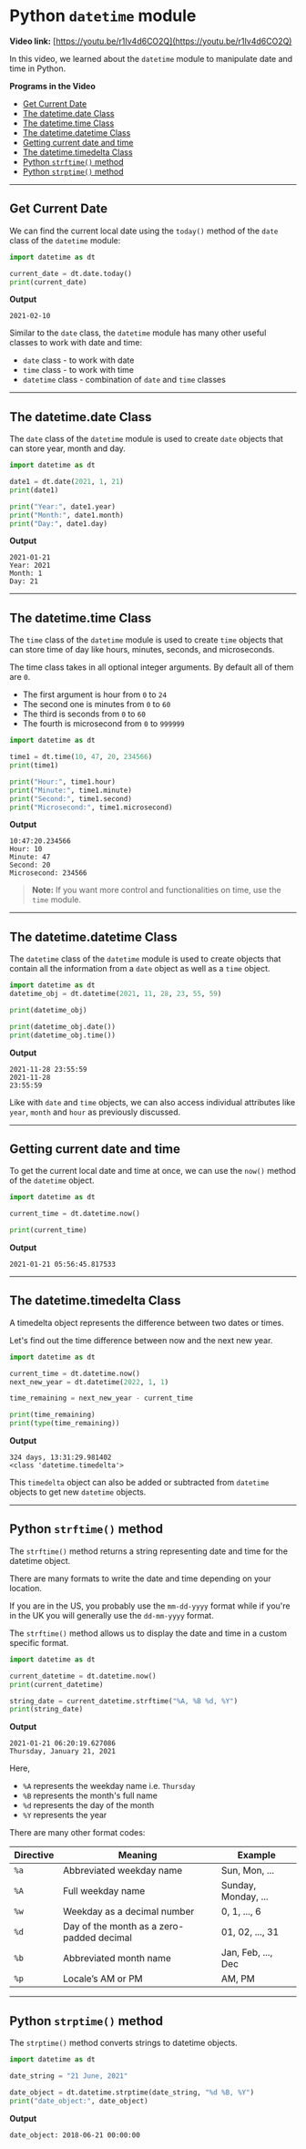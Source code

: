 # Python `datetime` module

**Video link:** [https://youtu.be/r1Iv4d6CO2Q](https://youtu.be/r1Iv4d6CO2Q)

In this video, we learned about the `datetime` module to manipulate date and time in Python.

**Programs in the Video**

- [Get Current Date](#get-current-date)
- [The datetime.date Class](#the-datetimedate-class)
- [The datetime.time Class](#the-datetimetime-class)
- [The datetime.datetime Class](#the-datetimedatetime-class)
- [Getting current date and time](#getting-current-date-and-time)
- [The datetime.timedelta Class](#the-datetimetimedelta-class)
- [Python `strftime()` method](#python-strftime-method)
- [Python `strptime()` method](#python-strptime-method)

---

## Get Current Date
We can find the current local date using the `today()` method of the `date` class of the `datetime` module:

```python
import datetime as dt

current_date = dt.date.today()
print(current_date)
```

**Output**
```
2021-02-10
```

Similar to the `date` class, the `datetime` module has many other useful classes to work with date and time:

* `date` class - to work with date
* `time` class - to work with time
* `datetime` class - combination of `date` and `time` classes

---

## The datetime.date Class

The `date` class of the `datetime` module is used to create `date` objects that can store year, month and day.

```python
import datetime as dt

date1 = dt.date(2021, 1, 21)
print(date1)

print("Year:", date1.year)
print("Month:", date1.month)
print("Day:", date1.day)
```

**Output**

```
2021-01-21
Year: 2021
Month: 1
Day: 21
```

---

## The datetime.time Class

The `time` class of the `datetime` module is used to create `time` objects that can store time of day like hours, minutes, seconds, and microseconds.

The time class takes in all optional integer arguments. By default all of them are `0`.
- The first argument is hour from `0` to `24`
- The second one is minutes from `0` to `60`
- The third is seconds from `0` to `60`
- The fourth is microsecond from `0` to `999999`

```python
import datetime as dt

time1 = dt.time(10, 47, 20, 234566)
print(time1)

print("Hour:", time1.hour)
print("Minute:", time1.minute)
print("Second:", time1.second)
print("Microsecond:", time1.microsecond)

```

**Output**

```
10:47:20.234566
Hour: 10
Minute: 47
Second: 20
Microsecond: 234566
```

>**Note:** If you want more control and functionalities on time, use the `time` module.

---

## The datetime.datetime Class

The `datetime` class of the `datetime` module is used to create objects that contain all the information from a `date` object as well as a `time` object.

```python
import datetime as dt
datetime_obj = dt.datetime(2021, 11, 28, 23, 55, 59)

print(datetime_obj)

print(datetime_obj.date())
print(datetime_obj.time())
```

**Output**
```
2021-11-28 23:55:59
2021-11-28
23:55:59
```

Like with `date` and `time` objects, we can also access individual attributes like `year`, `month` and `hour` as previously discussed.

---

## Getting current date and time

To get the current local date and time at once, we can use the `now()` method of the `datetime` object.

```python
import datetime as dt

current_time = dt.datetime.now()

print(current_time)
```

**Output**
```
2021-01-21 05:56:45.817533
```

---

## The datetime.timedelta Class

A timedelta object represents the difference between two dates or times.

Let's find out the time difference between now and the next new year.

```python
import datetime as dt

current_time = dt.datetime.now()
next_new_year = dt.datetime(2022, 1, 1)

time_remaining = next_new_year - current_time

print(time_remaining)
print(type(time_remaining))
```

**Output**
```
324 days, 13:31:29.981402
<class 'datetime.timedelta'>
```

This `timedelta` object can also be added or subtracted from `datetime` objects to get new `datetime` objects.

---

## Python `strftime()` method

The `strftime()` method returns a string representing date and time for the datetime object.

There are many formats to write the date and time depending on your location.

If you are in the US, you probably use the `mm-dd-yyyy` format while if you're in the UK you will generally use the `dd-mm-yyyy` format. 

The `strftime()` method allows us to display the date and time in a custom specific format.

```python
import datetime as dt

current_datetime = dt.datetime.now()
print(current_datetime)

string_date = current_datetime.strftime("%A, %B %d, %Y")
print(string_date)
```

**Output**
```
2021-01-21 06:20:19.627086
Thursday, January 21, 2021
```

Here,
- `%A` represents the weekday name i.e. `Thursday`
- `%B` represents the month's full name
- `%d` represents the day of the month
- `%Y` represents the year

There are many other format codes:

| Directive | Meaning                                   | Example             |
|-----------|-------------------------------------------|---------------------|
| `%a`        | Abbreviated weekday name                  | Sun, Mon, ...       |
| `%A`       | Full weekday name                         | Sunday, Monday, ... |
| `%w`        | Weekday as a decimal number               | 0, 1, ..., 6        |
| `%d`        | Day of the month as a zero-padded decimal | 01, 02, ..., 31     |
| `%b`        | Abbreviated month name                    | Jan, Feb, ..., Dec  |
| `%p`        | Locale’s AM or PM                         | AM, PM              |

---

## Python `strptime()` method

The `strptime()` method converts strings to datetime objects.

```python
import datetime as dt

date_string = "21 June, 2021"

date_object = dt.datetime.strptime(date_string, "%d %B, %Y")
print("date_object:", date_object)
```

**Output**
```
date_object: 2018-06-21 00:00:00
```